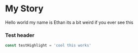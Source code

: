 # My Story
Hello world my name is Ethan its a bit weird if you ever see this

### Test header

```javascript
const testHighlight = 'cool this works'
```